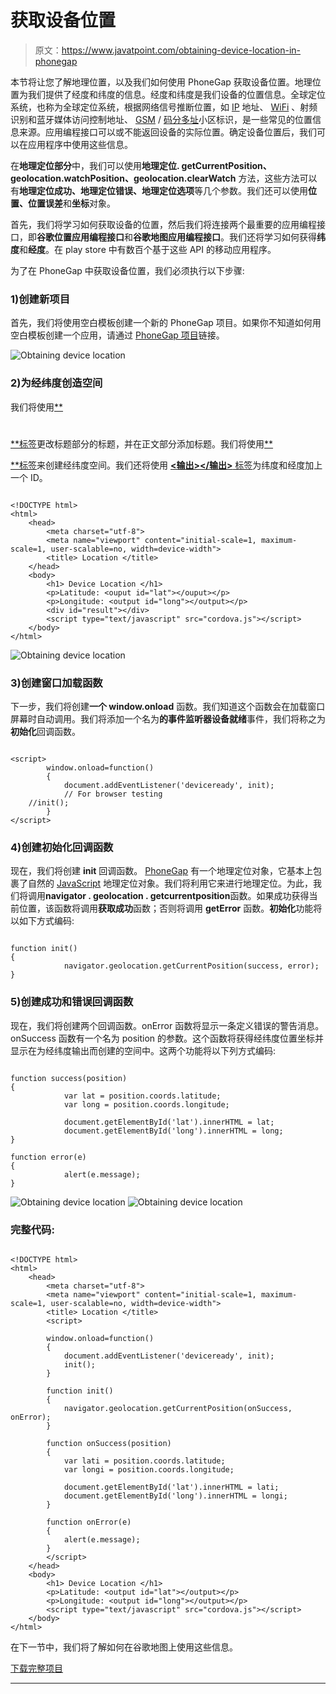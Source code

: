 # 获取设备位置

> 原文：<https://www.javatpoint.com/obtaining-device-location-in-phonegap>

本节将让您了解地理位置，以及我们如何使用 PhoneGap 获取设备位置。地理位置为我们提供了经度和纬度的信息。经度和纬度是我们设备的位置信息。全球定位系统，也称为全球定位系统，根据网络信号推断位置，如 [IP](https://www.javatpoint.com/ip) 地址、 [WiFi](https://www.javatpoint.com/wifi-full-form) 、射频识别和蓝牙媒体访问控制地址、 [GSM](https://www.javatpoint.com/gsm-full-form) / [码分多址](https://www.javatpoint.com/cdma-full-form)小区标识，是一些常见的位置信息来源。应用编程接口可以或不能返回设备的实际位置。确定设备位置后，我们可以在应用程序中使用这些信息。

在**地理定位部分**中，我们可以使用**地理定位. getCurrentPosition、geolocation.watchPosition、geolocation.clearWatch** 方法，这些方法可以有**地理定位成功、地理定位错误、地理定位选项**等几个参数。我们还可以使用**位置、位置误差**和**坐标**对象。

首先，我们将学习如何获取设备的位置，然后我们将连接两个最重要的应用编程接口，即**谷歌位置应用编程接口**和**谷歌地图应用编程接口**。我们还将学习如何获得**纬度**和**经度**。在 play store 中有数百个基于这些 API 的移动应用程序。

为了在 PhoneGap 中获取设备位置，我们必须执行以下步骤:

### 1)创建新项目

首先，我们将使用空白模板创建一个新的 PhoneGap 项目。如果你不知道如何用空白模板创建一个应用，请通过 [PhoneGap 项目](https://www.javatpoint.com/creating-a-new-phonegap-project)链接。

![Obtaining device location](img/b5470456dfb08a67562c1fafb6b88ed9.png)

### 2)为经纬度创造空间

我们将使用[**<h1></h1>**标签](https://www.javatpoint.com/html-heading)更改标题部分的标题，并在正文部分添加标题。我们将使用[**<p></p>**标签](https://www.javatpoint.com/html-paragraph)来创建经纬度空间。我们还将使用 [**<输出></输出>** 标签](https://www.javatpoint.com/html-output-tag)为纬度和经度加上一个 ID。

```

<!DOCTYPE html>
<html>
    <head>
        <meta charset="utf-8">
        <meta name="viewport" content="initial-scale=1, maximum-scale=1, user-scalable=no, width=device-width">
        <title> Location </title>
    </head>
    <body>
        <h1> Device Location </h1>
        <p>Latitude: <ouput id="lat"></ouput></p>
        <p>Longitude: <output id="long"></output></p>
        <div id="result"></div>
        <script type="text/javascript" src="cordova.js"></script>
    </body>
</html>

```

![Obtaining device location](img/c26ed001213021eb74403d7d35675e76.png)

### 3)创建窗口加载函数

下一步，我们将创建**一个 window.onload** 函数。我们知道这个函数会在加载窗口屏幕时自动调用。我们将添加一个名为**的事件监听器设备就绪**事件，我们将称之为**初始化**回调函数。

```

<script>   
        window.onload=function()
        {
            document.addEventListener('deviceready', init);
            // For browser testing
	//init();
        }
</script>

```

### 4)创建初始化回调函数

现在，我们将创建 **init** 回调函数。 [PhoneGap](https://www.javatpoint.com/phonegap) 有一个地理定位对象，它基本上包裹了自然的 [JavaScript](https://www.javatpoint.com/javascript-tutorial) 地理定位对象。我们将利用它来进行地理定位。为此，我们将调用**navigator . geolocation . getcurrentposition**函数。如果成功获得当前位置，该函数将调用**获取成功**函数；否则将调用 **getError** 函数。**初始化**功能将以如下方式编码:

```

function init()
{
            navigator.geolocation.getCurrentPosition(success, error);
}

```

### 5)创建成功和错误回调函数

现在，我们将创建两个回调函数。onError 函数将显示一条定义错误的警告消息。onSuccess 函数有一个名为 position 的参数。这个函数将获得经纬度位置坐标并显示在为经纬度输出而创建的空间中。这两个功能将以下列方式编码:

```

function success(position)
{
            var lat = position.coords.latitude;
            var long = position.coords.longitude;

            document.getElementById('lat').innerHTML = lat;
            document.getElementById('long').innerHTML = long;
}

function error(e)
{
            alert(e.message);
}

```

![Obtaining device location](img/5c16352afc59e4fe89a08967ac716ab7.png)
![Obtaining device location](img/18e39c5407d50e2a17ee1a827d6037f3.png)

### 完整代码:

```

<!DOCTYPE html>
<html>
    <head>
        <meta charset="utf-8">
        <meta name="viewport" content="initial-scale=1, maximum-scale=1, user-scalable=no, width=device-width">
        <title> Location </title>
		<script>

        window.onload=function()
        {
            document.addEventListener('deviceready', init);
            init();
        }

        function init()
        {
            navigator.geolocation.getCurrentPosition(onSuccess, onError);
        }

        function onSuccess(position)
        {
            var lati = position.coords.latitude;
            var longi = position.coords.longitude;

            document.getElementById('lat').innerHTML = lati;
            document.getElementById('long').innerHTML = longi;
        }

        function onError(e)
        {
            alert(e.message);
        }
        </script>
    </head>
    <body>
        <h1> Device Location </h1>
        <p>Latitude: <output id="lat"></output></p>
        <p>Longitude: <output id="long"></output></p>
        <script type="text/javascript" src="cordova.js"></script>
    </body>
</html>

```

在下一节中，我们将了解如何在谷歌地图上使用这些信息。

[下载完整项目](https://static.javatpoint.com/tutorial/phonegap/download/GeolocationExample.zip)

* * *